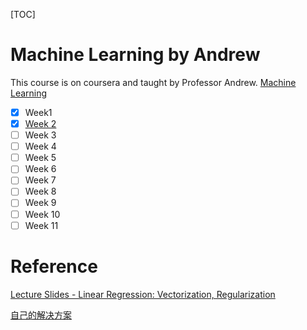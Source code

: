 [TOC]

# Machine Learning by Andrew

This course is on coursera and taught by Professor Andrew. [Machine Learning](https://www.coursera.org/learn/machine-learning/home/welcome)

- [x] Week1
- [x] [Week 2](https://github.com/403Unauthorized/machine-learning-by-andrew/tree/master/week2)
- [ ] Week 3
- [ ] Week 4
- [ ] Week 5
- [ ] Week 6
- [ ] Week 7
- [ ] Week 8
- [ ] Week 9
- [ ] Week 10
- [ ] Week 11

# Reference

[Lecture Slides - Linear Regression: Vectorization, Regularization](https://courses.cs.washington.edu/courses/cse446/20wi/Lecture8/08_Regularization.pdf)

[自己的解决方案](https://yongqilei.github.io/2021/10/machine-learning-week2/)
